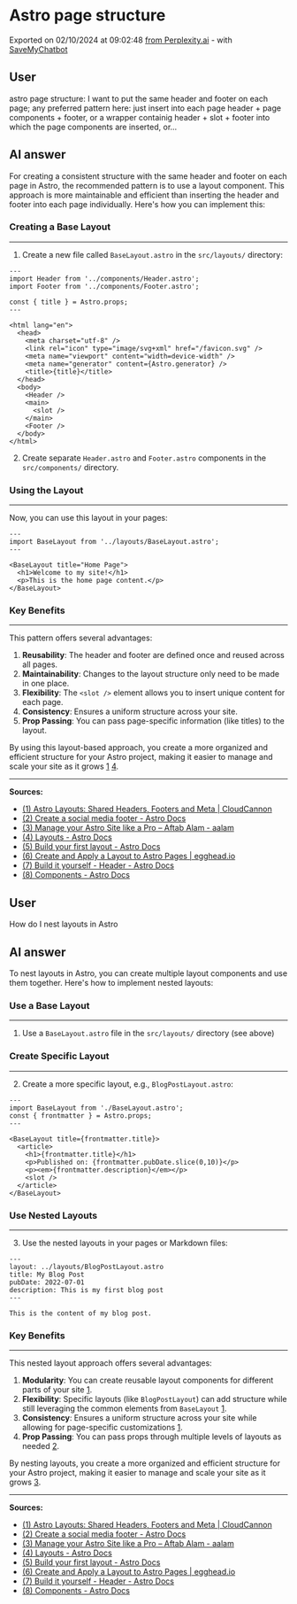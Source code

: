 # Astro page structure

Exported on 02/10/2024 at 09:02:48 [from Perplexity.ai](https://www.perplexity.ai/search/astro-page-structure-i-want-to-uRKSjM_zRoyzeFYTz0OX1g) - with [SaveMyChatbot](https://save.hugocollin.com)


## User
astro page structure: I want to put the same header and footer on each page; any preferred pattern here: just insert into each page header + page components + footer, or a wrapper containig header + slot + footer into which the page components are inserted, or...

## AI answer
For creating a consistent structure with the same header and footer on each page in Astro, the recommended pattern is to use a layout component. This approach is more maintainable and efficient than inserting the header and footer into each page individually. Here's how you can implement this:

### Creating a Base Layout
----------------------

1.  Create a new file called `BaseLayout.astro` in the `src/layouts/` directory:

```text
---
import Header from '../components/Header.astro';
import Footer from '../components/Footer.astro';

const { title } = Astro.props;
---

<html lang="en">
  <head>
    <meta charset="utf-8" />
    <link rel="icon" type="image/svg+xml" href="/favicon.svg" />
    <meta name="viewport" content="width=device-width" />
    <meta name="generator" content={Astro.generator} />
    <title>{title}</title>
  </head>
  <body>
    <Header />
    <main>
      <slot />
    </main>
    <Footer />
  </body>
</html>
```

2.  Create separate `Header.astro` and `Footer.astro` components in the `src/components/` directory.

### Using the Layout
----------------

Now, you can use this layout in your pages:

```text
---
import BaseLayout from '../layouts/BaseLayout.astro';
---

<BaseLayout title="Home Page">
  <h1>Welcome to my site!</h1>
  <p>This is the home page content.</p>
</BaseLayout>
```

### Key Benefits
------------

This pattern offers several advantages:

1.  **Reusability**: The header and footer are defined once and reused across all pages.
2.  **Maintainability**: Changes to the layout structure only need to be made in one place.
3.  **Flexibility**: The `<slot />` element allows you to insert unique content for each page.
4.  **Consistency**: Ensures a uniform structure across your site.
5.  **Prop Passing**: You can pass page-specific information (like titles) to the layout.

By using this layout-based approach, you create a more organized and efficient structure for your Astro project, making it easier to manage and scale your site as it grows [1](https://cloudcannon.com/tutorials/astro-beginners-tutorial-series/astro-layouts/) [4](https://docs.astro.build/en/basics/layouts/).

---

**Sources:**

- [(1) Astro Layouts: Shared Headers, Footers and Meta | CloudCannon](https://cloudcannon.com/tutorials/astro-beginners-tutorial-series/astro-layouts/)
- [(2) Create a social media footer - Astro Docs](https://docs.astro.build/en/tutorial/3-components/2/)
- [(3) Manage your Astro Site like a Pro – Aftab Alam - aalam](https://aalam.in/blog/astro-and-site-strcuture)
- [(4) Layouts - Astro Docs](https://docs.astro.build/en/basics/layouts/)
- [(5) Build your first layout - Astro Docs](https://docs.astro.build/en/tutorial/4-layouts/1/)
- [(6) Create and Apply a Layout to Astro Pages | egghead.io](https://egghead.io/lessons/astro-create-and-apply-a-layout-to-astro-pages)
- [(7) Build it yourself - Header - Astro Docs](https://docs.astro.build/en/tutorial/3-components/3/)
- [(8) Components - Astro Docs](https://docs.astro.build/en/basics/astro-components/)



## User
How do I nest layouts in Astro

## AI answer
To nest layouts in Astro, you can create multiple layout components and use them together. Here's how to implement nested layouts:

### Use a Base Layout
------------------

1.  Use a `BaseLayout.astro` file in the `src/layouts/` directory (see above)

### Create Specific Layout
----------------------

2.  Create a more specific layout, e.g., `BlogPostLayout.astro`:

```text
---
import BaseLayout from './BaseLayout.astro';
const { frontmatter } = Astro.props;
---

<BaseLayout title={frontmatter.title}>
  <article>
    <h1>{frontmatter.title}</h1>
    <p>Published on: {frontmatter.pubDate.slice(0,10)}</p>
    <p><em>{frontmatter.description}</em></p>
    <slot />
  </article>
</BaseLayout>
```

### Use Nested Layouts
------------------

3.  Use the nested layouts in your pages or Markdown files:

```text
---
layout: ../layouts/BlogPostLayout.astro
title: My Blog Post
pubDate: 2022-07-01
description: This is my first blog post
---

This is the content of my blog post.
```

### Key Benefits
------------

This nested layout approach offers several advantages:

1.  **Modularity**: You can create reusable layout components for different parts of your site [1](https://docs.astro.build/en/basics/layouts/).
2.  **Flexibility**: Specific layouts (like `BlogPostLayout`) can add structure while still leveraging the common elements from `BaseLayout` [1](https://docs.astro.build/en/basics/layouts/).
3.  **Consistency**: Ensures a uniform structure across your site while allowing for page-specific customizations [1](https://docs.astro.build/en/basics/layouts/).
4.  **Prop Passing**: You can pass props through multiple levels of layouts as needed [2](https://docs.astro.build/en/tutorial/4-layouts/3/).

By nesting layouts, you create a more organized and efficient structure for your Astro project, making it easier to manage and scale your site as it grows [3](https://docs.astro.build/en/tutorial/4-layouts/1/).

---

**Sources:**

- [(1) Astro Layouts: Shared Headers, Footers and Meta | CloudCannon](https://cloudcannon.com/tutorials/astro-beginners-tutorial-series/astro-layouts/)
- [(2) Create a social media footer - Astro Docs](https://docs.astro.build/en/tutorial/3-components/2/)
- [(3) Manage your Astro Site like a Pro – Aftab Alam - aalam](https://aalam.in/blog/astro-and-site-strcuture)
- [(4) Layouts - Astro Docs](https://docs.astro.build/en/basics/layouts/)
- [(5) Build your first layout - Astro Docs](https://docs.astro.build/en/tutorial/4-layouts/1/)
- [(6) Create and Apply a Layout to Astro Pages | egghead.io](https://egghead.io/lessons/astro-create-and-apply-a-layout-to-astro-pages)
- [(7) Build it yourself - Header - Astro Docs](https://docs.astro.build/en/tutorial/3-components/3/)
- [(8) Components - Astro Docs](https://docs.astro.build/en/basics/astro-components/)


